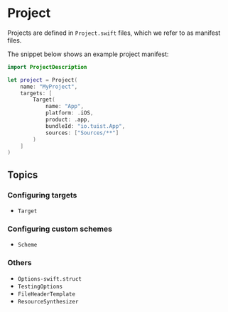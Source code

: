 # Project

Projects are defined in `Project.swift` files, which we refer to as manifest files.

The snippet below shows an example project manifest:

```swift
import ProjectDescription

let project = Project(
    name: "MyProject",
    targets: [
        Target(
            name: "App",
            platform: .iOS,
            product: .app,
            bundleId: "io.tuist.App",
            sources: ["Sources/**"]
        )
    ]
)
```

## Topics

### Configuring targets

- ``Target``

### Configuring custom schemes

- ``Scheme``

### Others

- ``Options-swift.struct``
- ``TestingOptions``
- ``FileHeaderTemplate``
- ``ResourceSynthesizer``
